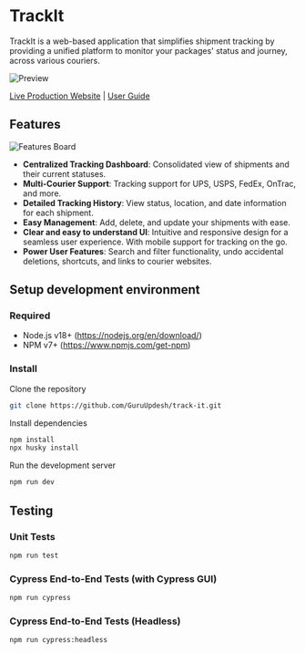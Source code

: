 # TrackIt

TrackIt is a web-based application that simplifies shipment tracking by providing a unified platform to monitor your packages' status and journey, across various couriers.

![Preview](https://github.com/GuruUpdesh/track-it/assets/62634868/26d8a1ab-1eab-4cc4-aa8a-108a9dc61bce)

[Live Production Website](https://tackit.guruupdeshsingh.dev/) | [User Guide](https://tackit.guruupdeshsingh.dev/user-guide) 

## Features
![Features Board](https://github.com/GuruUpdesh/track-it/assets/62634868/3e1194e7-70aa-48ee-aaf9-405f2a2c0689)
- **Centralized Tracking Dashboard**: Consolidated view of shipments and their current statuses.
- **Multi-Courier Support**: Tracking support for UPS, USPS, FedEx, OnTrac, and more.
- **Detailed Tracking History**: View status, location, and date information for each shipment.
- **Easy Management**: Add, delete, and update your shipments with ease.
- **Clear and easy to understand UI**: Intuitive and responsive design for a seamless user experience. With mobile support for tracking on the go.
- **Power User Features**: Search and filter functionality, undo accidental deletions, shortcuts, and links to courier websites.



## Setup development environment

### Required
-  Node.js v18+ (https://nodejs.org/en/download/)
-  NPM v7+ (https://www.npmjs.com/get-npm)

### Install
Clone the repository

```bash
git clone https://github.com/GuruUpdesh/track-it.git
```

Install dependencies
```bash
npm install
npx husky install
```

Run the development server
```bash
npm run dev
```

## Testing
### Unit Tests
```bash
npm run test
```

### Cypress End-to-End Tests (with Cypress GUI)
```bash
npm run cypress
```

### Cypress End-to-End Tests (Headless)
```bash
npm run cypress:headless
```
